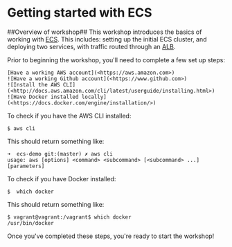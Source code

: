 # Getting started with ECS

##Overview of workshop##
This workshop introduces the basics of working with [ECS](https://aws.amazon.com/ecs/).  This includes:  setting up the initial ECS cluster, and deploying two services, with traffic routed through an [ALB](https://aws.amazon.com/elasticloadbalancing/applicationloadbalancer/).

Prior to beginning the workshop, you'll need to complete a few set up steps: 

    [Have a working AWS account](<https://aws.amazon.com>)
    ![Have a working Github account](<https://www.github.com>)
    ![Install the AWS CLI](<http://docs.aws.amazon.com/cli/latest/userguide/installing.html>)
    ![Have Docker installed locally](<https://docs.docker.com/engine/installation/>)

To check if you have the AWS CLI installed:

    $ aws cli
    
This should return something like:

    ➜  ecs-demo git:(master) ✗ aws cli
    usage: aws [options] <command> <subcommand> [<subcommand> ...] [parameters]

To check if you have Docker installed:

    $  which docker

This should return something like:

    $ vagrant@vagrant:/vagrant$ which docker
    /usr/bin/docker


Once you've completed these steps, you're ready to start the workshop!
